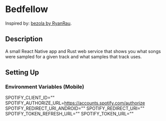 # Bedfellow

Inspired by: [bezola by RyanRau](https://github.com/RyanRau/bezola).

## Description

A small React Native app and Rust web service that shows you what songs were sampled for a given track and what samples that track uses.

## Setting Up

### Environment Variables (Mobile)

SPOTIFY_CLIENT_ID=""
SPOTIFY_AUTHORIZE_URL=https://accounts.spotify.com/authorize
SPOTIFY_REDIRECT_URI_ANDROID=""
SPOTIFY_REDIRECT_URI=""
SPOTIFY_TOKEN_REFRESH_URL=""
SPOTIFY_TOKEN_URL=""
